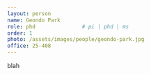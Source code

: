 ```yaml
---
layout: person
name: Geondo Park
role: phd               # pi | phd | ms
order: 1
photo: /assets/images/people/geondo-park.jpg
office: 25-408
---
```


blah
